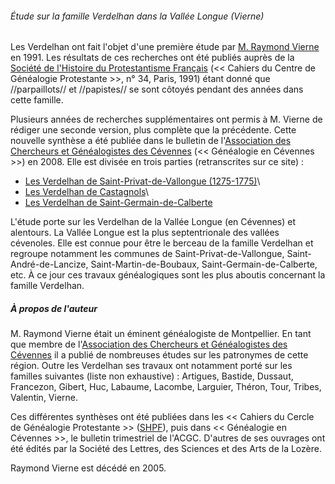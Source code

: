 ###### Étude sur la famille Verdelhan dans la Vallée Longue (Vierne)

Les Verdelhan ont fait l\'objet d\'une première étude par [M. Raymond
Vierne](#À_propos_de_l'auteur) en 1991. Les résultats de ces
recherches ont été publiés auprès de la [Société de l\'Histoire du
Protestantisme Français](http://www.shpf.fr/) (\<\< Cahiers
du Centre de Généalogie Protestante \>\>, n° 34, Paris, 1991) étant
donné que //parpaillots// et //papistes// se sont côtoyés pendant des
années dans cette famille.

Plusieurs années de recherches supplémentaires ont permis à M. Vierne de
rédiger une seconde version, plus complète que la précédente. Cette
nouvelle synthèse a été publiée dans le bulletin de l\'[Association des
Chercheurs et Généalogistes des
Cévennes](http://site.acgc.free.fr/) (\<\< Généalogie en
Cévennes \>\>) en 2008. Elle est divisée en trois parties (retranscrites
sur ce site) :

 - [Les Verdelhan de Saint-Privat-de-Vallongue (1275-1775)](Les_Verdelhan_de_Saint-Privat-de-Vallongue_(1275-1775)_(Vierne))\
 - [Les Verdelhan de Castagnols](Les_Verdelhan_de_Castagnols_(Vierne))\
 - [Les Verdelhan de Saint-Germain-de-Calberte](Les_Verdelhan_de_Saint-Germain-de-Calberte_(Vierne))

L\'étude porte sur les Verdelhan de la Vallée Longue (en Cévennes) et
alentours. La Vallée Longue est la plus septentrionale des vallées
cévenoles. Elle est connue pour être le berceau de la famille Verdelhan
et regroupe notamment les communes de Saint-Privat-de-Vallongue,
Saint-André-de-Lancize, Saint-Martin-de-Boubaux,
Saint-Germain-de-Calberte, etc. À ce jour ces travaux généalogiques sont
les plus aboutis concernant la famille Verdelhan.

##### À propos de l\'auteur

M. Raymond Vierne était un éminent généalogiste de Montpellier. En tant
que membre de l\'[Association des Chercheurs et Généalogistes des
Cévennes](http://site.acgc.free.fr/) il a publié de
nombreuses études sur les patronymes de cette région. Outre les
Verdelhan ses travaux ont notamment porté sur les familles suivantes
(liste non exhaustive) : Artigues, Bastide, Dussaut, Francezon, Gibert,
Huc, Labaume, Lacombe, Larguier, Théron, Tour, Tribes, Valentin, Vierne.

Ces différentes synthèses ont été publiées dans les \<\< Cahiers du
Cercle de Généalogie Protestante \>\>
([SHPF](http://www.shpf.fr/)), puis dans \<\< Généalogie en
Cévennes \>\>, le bulletin trimestriel de l\'ACGC. D\'autres de ses
ouvrages ont été édités par la Société des Lettres, des Sciences et des
Arts de la Lozère.

Raymond Vierne est décédé en 2005.
